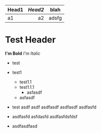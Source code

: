 | Head1 | _Head2_ | **blah**  |
|:------|------:|-------|
|a1     |a2     | adsfg |

Test Header
===========

__I'm Bold__
*I'm Italic*

* test
* test1
	* test1.1
	* test1.1.1
		* asfasdf
	* asfasdf
* test asdf asdf
  asdfasdf asdfasdf asdfasfd

* asdfasfd asfdasfd
  asdfasfdsfdsf

* asdfasdfasd


